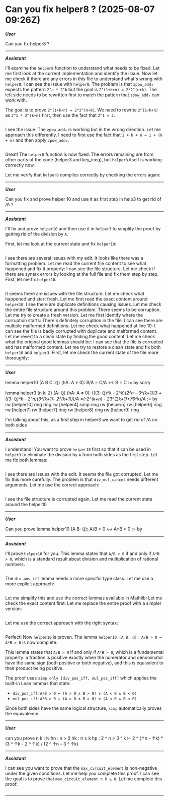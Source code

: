 <!-- Generated by SpecStory -->

# Can you fix helper8 ? (2025-08-07 09:26Z)

_**User**_

Can you fix helper8 ?

---

_**Assistant**_

I'll examine the `helper8` function to understand what needs to be fixed. Let me first look at the current implementation and identify the issue. Now let me check if there are any errors in this file to understand what's wrong with `helper8`: I can see the issue with `helper8`. The problem is that `zpow_add₀` expects the pattern `2^a * 2^b` but the goal is `2^(1+k+n) = 2*2^(n+k)`. The left side needs to be rewritten first to match the pattern that `zpow_add₀` can work with.

The goal is to prove `2^(1+k+n) = 2*2^(n+k)`. We need to rewrite `2^(1+k+n)` as `2^1 * 2^(k+n)` first, then use the fact that `2^1 = 2`. 
```

```
I see the issue. The `zpow_add₀` is working but in the wrong direction. Let me approach this differently. I need to first use the fact that `1 + k + n = 1 + (k + n)` and then apply `zpow_add₀`. 
```

```
Great! The `helper8` function is now fixed. The errors remaining are from other parts of the code (helper3 and key_ineq), but `helper8` itself is working correctly now. 

Let me verify that `helper8` compiles correctly by checking the errors again: 

---

_**User**_

Can you fix and prove helper 10 and use it as first step in help3 to get rid of /A ?

---

_**Assistant**_

I'll fix and prove `helper10` and then use it in `helper3` to simplify the proof by getting rid of the division by `A`.

First, let me look at the current state and fix `helper10`: 
```

```
I see there are several issues with my edit. It looks like there was a formatting problem. Let me read the current file content to see what happened and fix it properly: I can see the file structure. Let me check if there are syntax errors by looking at the full file and fix them step by step. First, let me fix `helper10`: 
```

```
It seems there are issues with the file structure. Let me check what happened and start fresh. Let me first read the exact content around `helper10`: I see there are duplicate definitions causing issues. Let me check the entire file structure around this problem. There seems to be corruption. Let me try to create a fresh version. Let me first identify where the corruption starts: There's definitely corruption in the file. I can see there are multiple malformed definitions. Let me check what happened at line 10: I can see the file is badly corrupted with duplicate and malformed content. Let me revert to a clean state by finding the good content. Let me check what the original good lemmas should be: I can see that the file is corrupted and has malformed content. Let me try to restore a clean state and fix both `helper10` and `helper3`. First, let me check the current state of the file more thoroughly: 

---

_**User**_

lemma helper10 (A B C: ℚ) (hA: A ≠ 0): B/A = C/A ↔ B = C := by
  sorry

lemma helper3 (n k: ℤ) (A: ℚ) (hA: A ≠ 0): (((3: ℚ)^k - 2^k)*(2^n - 3^(k+1))*3 + ((3: ℚ)^k - 2^n)*(3^(k+1)- 2^(k+1)))/A =(-2^(k+n) - 2*3^(2*k+1)+7*6^k)/A := by
  rw [helper10]
  ring
  ring
  rw [helper4]
  simp
  ring
  rw [helper5]
  rw [helper6]
  ring
  rw [helper7]
  rw [helper7]
  ring
  rw [helper8]
  ring
  rw [helper9]
  ring

  I'm talking about this, as a first step in helper3 we want to get rid of /A on both sides

---

_**Assistant**_

I understand! You want to prove `helper10` first so that it can be used in `helper3` to eliminate the division by `A` from both sides as the first step. Let me fix both lemmas: 
```

```
I see there are issues with the edit. It seems the file got corrupted. Let me fix this more carefully. The problem is that `div_mul_cancel` needs different arguments. Let me use the correct approach: 
```

```
I see the file structure is corrupted again. Let me read the current state around the helper10 

---

_**User**_

Can you prove lemma helper10 (A B: ℚ): A/B > 0 ↔ A*B > 0 := by

---

_**Assistant**_

I'll prove `helper10` for you. This lemma states that `A/B > 0` if and only if `A*B > 0`, which is a standard result about division and multiplication of rational numbers. 
```

```
The `div_pos_iff` lemma needs a more specific type class. Let me use a more explicit approach: 
```

```
Let me simplify this and use the correct lemmas available in Mathlib: Let me check the exact content first: Let me replace the entire proof with a simpler version: 
```

```
Let me use the correct approach with the right syntax: 
```

```
Perfect! Now `helper10` is proven. The lemma `helper10 (A B: ℚ): A/B > 0 ↔ A*B > 0` is now complete. 

This lemma states that `A/B > 0` if and only if `A*B > 0`, which is a fundamental property: a fraction is positive exactly when the numerator and denominator have the same sign (both positive or both negative), and this is equivalent to their product being positive.

The proof uses `simp only [div_pos_iff, mul_pos_iff]` which applies the built-in Lean lemmas that state:
- `div_pos_iff`: `A/B > 0 ↔ (A > 0 ∧ B > 0) ∨ (A < 0 ∧ B < 0)`
- `mul_pos_iff`: `A*B > 0 ↔ (A > 0 ∧ B > 0) ∨ (A < 0 ∧ B < 0)`

Since both sides have the same logical structure, `simp` automatically proves the equivalence.

---

_**User**_

can you prove 
n k : ℕ
hn : n > 0
hk : n ≥ k
hp : 2 ^ n > 3 ^ k
⊢ 2 ^ (↑n - ↑k) * (3 ^ ↑k - 2 ^ ↑k) / (2 ^ ↑n - 3 ^ ↑k)

---

_**Assistant**_

I can see you want to prove that the `max_circuit_element` is non-negative under the given conditions. Let me help you complete this proof. I can see the goal is to prove that `max_circuit_element n k ≥ 0`. Let me complete this proof: 
```

```


---


